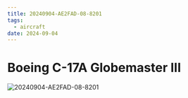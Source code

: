 ```yaml
---
title: 20240904-AE2FAD-08-8201
tags:
  - aircraft
date: 2024-09-04
---
```


# Boeing C-17A Globemaster III

![20240904-AE2FAD-08-8201](/aircraft/20240904-AE2FAD-08-8201.jpg)